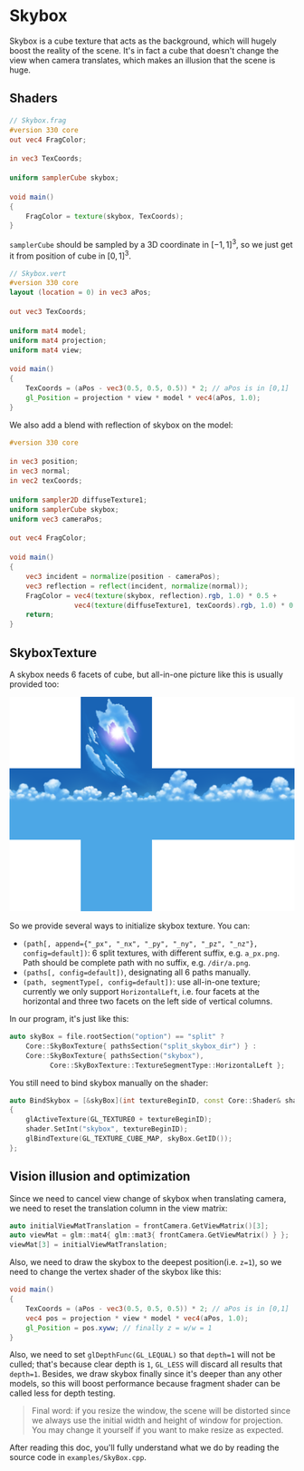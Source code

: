 # Skybox

Skybox is a cube texture that acts as the background, which will hugely boost the reality of the scene. It's in fact a cube that doesn't change the view when camera translates, which makes an illusion that the scene is huge.

## Shaders

```glsl
// Skybox.frag
#version 330 core
out vec4 FragColor;

in vec3 TexCoords;

uniform samplerCube skybox;

void main()
{    
    FragColor = texture(skybox, TexCoords);
}
```

`samplerCube` should be sampled by a 3D coordinate in $[-1,1]^3$, so we just get it from position of cube in $[0,1]^3$.

```glsl
// Skybox.vert
#version 330 core
layout (location = 0) in vec3 aPos;

out vec3 TexCoords;

uniform mat4 model;
uniform mat4 projection;
uniform mat4 view;

void main()
{
    TexCoords = (aPos - vec3(0.5, 0.5, 0.5)) * 2; // aPos is in [0,1]
    gl_Position = projection * view * model * vec4(aPos, 1.0);
}
```

We also add a blend with reflection of skybox on the model:

```glsl
#version 330 core

in vec3 position;
in vec3 normal;
in vec2 texCoords;

uniform sampler2D diffuseTexture1;
uniform samplerCube skybox;
uniform vec3 cameraPos;

out vec4 FragColor;

void main()
{
    vec3 incident = normalize(position - cameraPos);
    vec3 reflection = reflect(incident, normalize(normal));
    FragColor = vec4(texture(skybox, reflection).rgb, 1.0) * 0.5 +
				vec4(texture(diffuseTexture1, texCoords).rgb, 1.0) * 0.5;
    return;
}
```

## SkyboxTexture

A skybox needs 6 facets of cube, but all-in-one picture like this is usually provided too:

![](../../Resources/Models/Skybox/FS000_Day_01.png)

So we provide several ways to initialize skybox texture. You can:

+ `(path[, append={"_px", "_nx", "_py", "_ny", "_pz", "_nz"}, config=default])`: 6 split textures, with different suffix, e.g. `a_px.png`. Path should be complete path with no suffix, e.g. `/dir/a.png`.
+ `(paths[, config=default])`, designating all 6 paths manually.
+ `(path, segmentType[, config=default])`: use all-in-one texture; currently we only support `HorizontalLeft`, i.e. four facets at the horizontal and three two facets on the left side of vertical columns.

In our program, it's just like this:

```c++
auto skyBox = file.rootSection("option") == "split" ? 
    Core::SkyBoxTexture{ pathsSection("split_skybox_dir") } :
	Core::SkyBoxTexture{ pathsSection("skybox"), 
          Core::SkyBoxTexture::TextureSegmentType::HorizontalLeft };
```

You still need to bind skybox manually on the shader:

```c++
auto BindSkybox = [&skyBox](int textureBeginID, const Core::Shader& shader)
{
    glActiveTexture(GL_TEXTURE0 + textureBeginID);
    shader.SetInt("skybox", textureBeginID);
    glBindTexture(GL_TEXTURE_CUBE_MAP, skyBox.GetID());
};
```

## Vision illusion and optimization

Since we need to cancel view change of skybox when translating camera, we need to reset the translation column in the view matrix:

```c++
auto initialViewMatTranslation = frontCamera.GetViewMatrix()[3];
auto viewMat = glm::mat4{ glm::mat3{ frontCamera.GetViewMatrix() } };
viewMat[3] = initialViewMatTranslation;
```

Also, we need to draw the skybox to the deepest position(i.e. `z=1`), so we need to change the vertex shader of the skybox like this:

```glsl
void main()
{
    TexCoords = (aPos - vec3(0.5, 0.5, 0.5)) * 2; // aPos is in [0,1]
    vec4 pos = projection * view * model * vec4(aPos, 1.0);
    gl_Position = pos.xyww; // finally z = w/w = 1
}
```

Also, we need to set `glDepthFunc(GL_LEQUAL)` so that `depth=1` will not be culled; that's because clear depth is `1`, `GL_LESS` will discard all results that `depth=1`. Besides, we draw skybox finally since it's deeper than any other models, so this will boost performance because fragment shader can be called less for depth testing.

> Final word: if you resize the window, the scene will be distorted since we always use the initial width and height of window for projection. You may change it yourself if you want to make resize as expected.

After reading this doc, you'll fully understand what we do by reading the source code in `examples/SkyBox.cpp`.